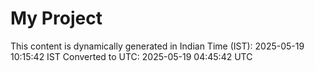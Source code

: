 # My Project

This content is dynamically generated in Indian Time (IST): 2025-05-19 10:15:42 IST
Converted to UTC: 2025-05-19 04:45:42 UTC

